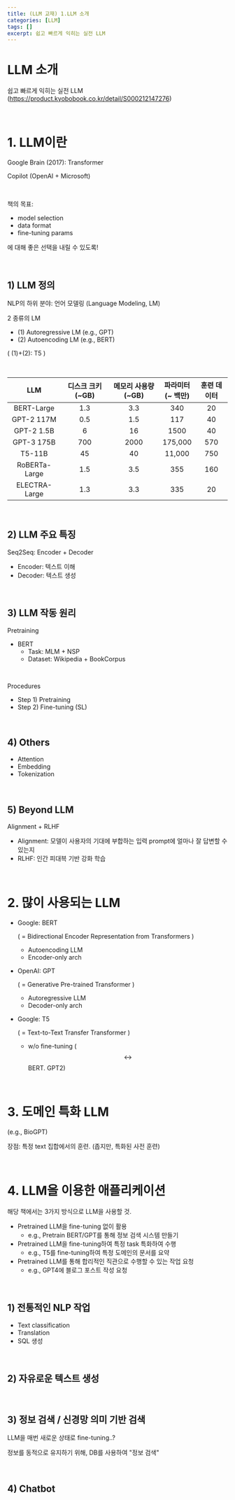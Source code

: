 ```yaml
---
title: (LLM 교재) 1.LLM 소개
categories: [LLM]
tags: []
excerpt: 쉽고 빠르게 익히는 실전 LLM
---
```


<script src="https://cdn.mathjax.org/mathjax/latest/MathJax.js?config=TeX-AMS-MML_HTMLorMML" type="text/javascript"></script>

# LLM 소개

쉽고 빠르게 익히는 실전 LLM (https://product.kyobobook.co.kr/detail/S000212147276)

<br>

# 1. LLM이란

Google Brain (2017): Transformer

Copilot (OpenAI + Microsoft)

<br>

책의 목표:

- model selection
- data format
- fine-tuning params

에 대해 좋은 선택을 내릴 수 있도록!

<br>

## 1) LLM 정의

NLP의 하위 분야: 언어 모델링 (Language Modeling, LM)

2 종류의 LM

- (1) Autoregressive LM (e.g., GPT)
- (2) Autoencoding LM (e.g., BERT)

( (1)+(2): T5 )

<br>

|      LLM      | 디스크 크키 (~GB) | 메모리 사용량(~GB) | 파라미터<br />(~ 백만) | 훈련 데이터 |
| :-----------: | :---------------: | :----------------: | :--------------------: | :---------: |
|  BERT-Large   |        1.3        |        3.3         |          340           |     20      |
|  GPT-2 117M   |        0.5        |        1.5         |          117           |     40      |
|  GPT-2 1.5B   |         6         |         16         |          1500          |     40      |
|  GPT-3 175B   |        700        |        2000        |        175,000         |     570     |
|    T5-11B     |        45         |         40         |         11,000         |     750     |
| RoBERTa-Large |        1.5        |        3.5         |          355           |     160     |
| ELECTRA-Large |        1.3        |        3.3         |          335           |     20      |

<br>

## 2) LLM 주요 특징

Seq2Seq: Encoder + Decoder

- Encoder: 텍스트 이해
- Decoder: 텍스트 생성

<br>

## 3) LLM 작동 원리

Pretraining 

- BERT
  - Task: MLM + NSP
  - Dataset: Wikipedia + BookCorpus

<br>

Procedures

- Step 1) Pretraining
- Step 2) Fine-tuning (SL)

<br>

## 4) Others

- Attention
- Embedding
- Tokenization

<br>

## 5) Beyond LLM

Alignment + RLHF

- Alignment: 모델이 사용자의 기대에 부합하는 입력 prompt에 얼마나 잘 답변할 수 있는지
- RLHF: 인간 피대븍 기반 강화 학습

<br>

# 2. 많이 사용되는 LLM

- Google: BERT

  ( = Bidirectional Encoder Representation from Transformers )

  - Autoencoding LLM
  - Encoder-only arch

- OpenAI: GPT

  ( = Generative Pre-trained Transformer )

  - Autoregressive LLM
  - Decoder-only arch

- Google: T5

  ( = Text-to-Text Transfer Transformer )

  - w/o fine-tuning ($$\leftrightarrow$$ BERT. GPT2)

<br>

# 3. 도메인 특화 LLM

(e.g., BioGPT)

장점: 특정 text 집합에서의 훈련. (좁지만, 특화된 사전 훈련)

<br>

# 4. LLM을 이용한 애플리케이션

해당 책에서는 3가지 방식으로 LLM을 사용할 것.

- Pretrained LLM을 fine-tuning 없이 활용
  - e.g., Pretrain BERT/GPT를 통해 정보 검색 시스템 만들기
- Pretrained LLM을 fine-tuning하여 특정 task 특화하여 수행
  - e.g., T5를 fine-tuning하여 특정 도메인의 문서를 요약
- Pretrained LLM를 통해 합리적인 직관으로 수행할 수 있는 작업 요청
  - e.g., GPT4에 블로그 포스트 작성 요청

<br>

## 1) 전통적인 NLP 작업

- Text classification
- Translation
- SQL 생성

<br>

## 2) 자유로운 텍스트 생성

<br>

## 3) 정보 검색 / 신경망 의미 기반 검색

LLM을 매번 새로운 상태로 fine-tuning..?

정보를 동적으로 유지하기 위해, DB를 사용하여 "정보 검색"

<br>

## 4) Chatbot

<br>